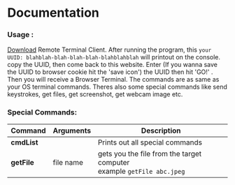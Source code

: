# Documentation

### Usage :
[Download](https://remoterminal.herokuapp.com/download "Download") Remote Terminal Client. After running the program, this `your UUID: blahblah-blah-blah-blah-blahblahblah`  will printout on the console. copy the UUID, then come back to this website. Enter (If you wanna save the UUID to browser cookie hit the 'save icon') the UUID then hit 'GO!' . Then you will receive a Browser Terminal. The commands are as same as your OS terminal commands. Theres also some special commands like send keystrokes, get files, get screenshot, get webcam image etc.

### Special Commands:
| Command  | Arguments  | Description  |
| ------------ | ------------ | ------------ |
| **cmdList**  |   | Prints out all special commands  |
| **getFile**  | file name | gets you the file from the target computer <br>  example `getFile abc.jpeg` |
